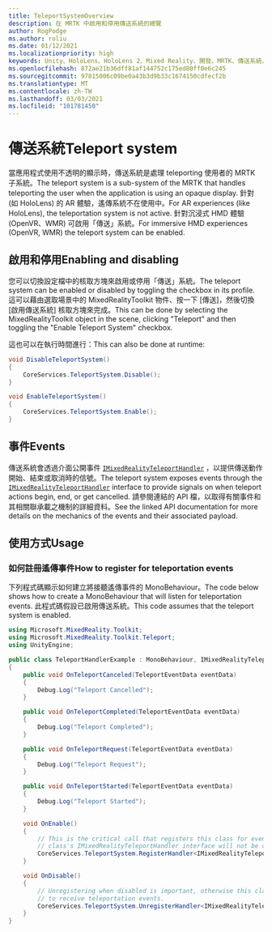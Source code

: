```yaml
---
title: TeleportSystemOverview
description: 在 MRTK 中啟用和停用傳送系統的總覽
author: RogPodge
ms.author: roliu
ms.date: 01/12/2021
ms.localizationpriority: high
keywords: Unity、HoloLens、HoloLens 2、Mixed Reality、開發、MRTK、傳送系統、
ms.openlocfilehash: 872ae21b36dff81af144752c175ed80ff0e6c245
ms.sourcegitcommit: 97815006c09be0a43b3d9b33c1674150cdfecf2b
ms.translationtype: MT
ms.contentlocale: zh-TW
ms.lasthandoff: 03/03/2021
ms.locfileid: "101781450"
---
```

# <a name="teleport-system"></a><span data-ttu-id="fd6d1-104">傳送系統</span><span class="sxs-lookup"><span data-stu-id="fd6d1-104">Teleport system</span></span>

<span data-ttu-id="fd6d1-105">當應用程式使用不透明的顯示時，傳送系統是處理 teleporting 使用者的 MRTK 子系統。</span><span class="sxs-lookup"><span data-stu-id="fd6d1-105">The teleport system is a sub-system of the MRTK that handles teleporting the user when the application is using an opaque display.</span></span> <span data-ttu-id="fd6d1-106">針對 (如 HoloLens) 的 AR 體驗，遙傳系統不在使用中。</span><span class="sxs-lookup"><span data-stu-id="fd6d1-106">For AR experiences (like HoloLens), the teleportation system is not active.</span></span> <span data-ttu-id="fd6d1-107">針對沉浸式 HMD 體驗 (OpenVR、WMR) 可啟用「傳送」系統。</span><span class="sxs-lookup"><span data-stu-id="fd6d1-107">For immersive HMD experiences (OpenVR, WMR) the teleport system can be enabled.</span></span>

## <a name="enabling-and-disabling"></a><span data-ttu-id="fd6d1-108">啟用和停用</span><span class="sxs-lookup"><span data-stu-id="fd6d1-108">Enabling and disabling</span></span>

<span data-ttu-id="fd6d1-109">您可以切換設定檔中的核取方塊來啟用或停用「傳送」系統。</span><span class="sxs-lookup"><span data-stu-id="fd6d1-109">The teleport system can be enabled or disabled by toggling the checkbox in its profile.</span></span>
<span data-ttu-id="fd6d1-110">這可以藉由選取場景中的 MixedRealityToolkit 物件、按一下 [傳送]，然後切換 [啟用傳送系統] 核取方塊來完成。</span><span class="sxs-lookup"><span data-stu-id="fd6d1-110">This can be done by selecting the MixedRealityToolkit object in the scene, clicking "Teleport" and then toggling the "Enable Teleport System" checkbox.</span></span>

<span data-ttu-id="fd6d1-111">這也可以在執行時間進行：</span><span class="sxs-lookup"><span data-stu-id="fd6d1-111">This can also be done at runtime:</span></span>

```c#
void DisableTeleportSystem()
{
    CoreServices.TeleportSystem.Disable();
}

void EnableTeleportSystem()
{
    CoreServices.TeleportSystem.Enable();
}
```

## <a name="events"></a><span data-ttu-id="fd6d1-112">事件</span><span class="sxs-lookup"><span data-stu-id="fd6d1-112">Events</span></span>

<span data-ttu-id="fd6d1-113">傳送系統會透過介面公開事件 [`IMixedRealityTeleportHandler`](xref:Microsoft.MixedReality.Toolkit.Teleport.IMixedRealityTeleportHandler) ，以提供傳送動作開始、結束或取消時的信號。</span><span class="sxs-lookup"><span data-stu-id="fd6d1-113">The teleport system exposes events through the [`IMixedRealityTeleportHandler`](xref:Microsoft.MixedReality.Toolkit.Teleport.IMixedRealityTeleportHandler) interface to provide signals on when teleport actions begin, end, or get cancelled.</span></span>
<span data-ttu-id="fd6d1-114">請參閱連結的 API 檔，以取得有關事件和其相關聯承載之機制的詳細資料。</span><span class="sxs-lookup"><span data-stu-id="fd6d1-114">See the linked API documentation for more details on the mechanics of the events and their associated payload.</span></span>

## <a name="usage"></a><span data-ttu-id="fd6d1-115">使用方式</span><span class="sxs-lookup"><span data-stu-id="fd6d1-115">Usage</span></span>

### <a name="how-to-register-for-teleportation-events"></a><span data-ttu-id="fd6d1-116">如何註冊遙傳事件</span><span class="sxs-lookup"><span data-stu-id="fd6d1-116">How to register for teleportation events</span></span>

<span data-ttu-id="fd6d1-117">下列程式碼顯示如何建立將接聽遙傳事件的 MonoBehaviour。</span><span class="sxs-lookup"><span data-stu-id="fd6d1-117">The code below shows how to create a MonoBehaviour that will listen for teleportation events.</span></span> <span data-ttu-id="fd6d1-118">此程式碼假設已啟用傳送系統。</span><span class="sxs-lookup"><span data-stu-id="fd6d1-118">This code assumes that the teleport system is enabled.</span></span>

```c#
using Microsoft.MixedReality.Toolkit;
using Microsoft.MixedReality.Toolkit.Teleport;
using UnityEngine;

public class TeleportHandlerExample : MonoBehaviour, IMixedRealityTeleportHandler
{
    public void OnTeleportCanceled(TeleportEventData eventData)
    {
        Debug.Log("Teleport Cancelled");
    }

    public void OnTeleportCompleted(TeleportEventData eventData)
    {
        Debug.Log("Teleport Completed");
    }

    public void OnTeleportRequest(TeleportEventData eventData)
    {
        Debug.Log("Teleport Request");
    }

    public void OnTeleportStarted(TeleportEventData eventData)
    {
        Debug.Log("Teleport Started");
    }

    void OnEnable()
    {
        // This is the critical call that registers this class for events. Without this
        // class's IMixedRealityTeleportHandler interface will not be called.
        CoreServices.TeleportSystem.RegisterHandler<IMixedRealityTeleportHandler>(this);
    }

    void OnDisable()
    {
        // Unregistering when disabled is important, otherwise this class will continue
        // to receive teleportation events.
        CoreServices.TeleportSystem.UnregisterHandler<IMixedRealityTeleportHandler>(this);
    }
}
```
